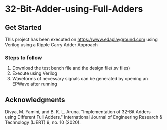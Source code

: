 # 32-Bit-Adder-using-Full-Adders

## Get Started
This project has been executed on https://www.edaplayground.com using Verilog using a Ripple Carry Adder Approach

### Steps to follow
1. Download the test bench file and the design file(.sv files)
2. Execute using Verilog
3. Waveforms of necessary signals can be generated by opening an EPWave after running
   
## Acknowledgments 
Divya, M. Yamini, and B. K. L. Aruna. "Implementation of 32-Bit Adders using Different Full Adders." International Journal of Engineering Research & Technology (IJERT) 9, no. 10 (2020).
